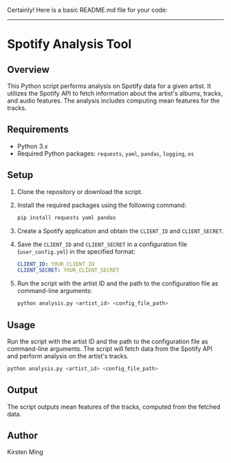 Certainly! Here is a basic README.md file for your code:

---

# Spotify Analysis Tool

## Overview

This Python script performs analysis on Spotify data for a given artist. It utilizes the Spotify API to fetch information about the artist's albums, tracks, and audio features. The analysis includes computing mean features for the tracks.

## Requirements

- Python 3.x
- Required Python packages: `requests`, `yaml`, `pandas`, `logging`, `os`

## Setup

1. Clone the repository or download the script.
2. Install the required packages using the following command:

   ```bash
   pip install requests yaml pandas
   ```

3. Create a Spotify application and obtain the `CLIENT_ID` and `CLIENT_SECRET`.
4. Save the `CLIENT_ID` and `CLIENT_SECRET` in a configuration file (`user_config.yml`) in the specified format:

   ```yaml
   CLIENT_ID: YOUR_CLIENT_ID
   CLIENT_SECRET: YOUR_CLIENT_SECRET
   ```

5. Run the script with the artist ID and the path to the configuration file as command-line arguments:

   ```bash
   python analysis.py <artist_id> <config_file_path>
   ```

## Usage

Run the script with the artist ID and the path to the configuration file as command-line arguments. The script will fetch data from the Spotify API and perform analysis on the artist's tracks.

```bash
python analysis.py <artist_id> <config_file_path>
```

## Output

The script outputs mean features of the tracks, computed from the fetched data.

## Author

Kirsten Ming

